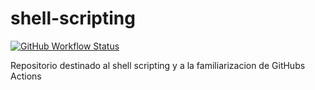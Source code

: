 # shell-scripting
[![GitHub Workflow Status](https://github.com/alejovillores/shell-scripting/actions/workflows/blank.yml/badge.svg)](https://github.com/alejovillores/shell-scripting/actions/workflows/blank.yml)

Repositorio destinado al shell scripting y a la familiarizacion de GitHubs Actions
